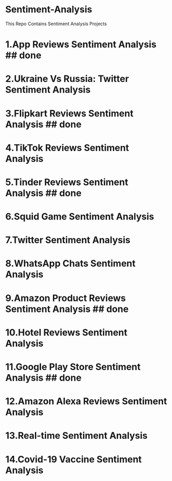 # Sentiment-Analysis
This Repo Contains Sentiment Analysis Projects


# 1.App Reviews Sentiment Analysis ## done
# 2.Ukraine Vs Russia: Twitter Sentiment Analysis
# 3.Flipkart Reviews Sentiment Analysis ## done
# 4.TikTok Reviews Sentiment Analysis
# 5.Tinder Reviews Sentiment Analysis ## done
# 6.Squid Game Sentiment Analysis
# 7.Twitter Sentiment Analysis
# 8.WhatsApp Chats Sentiment Analysis
# 9.Amazon Product Reviews Sentiment Analysis ## done
# 10.Hotel Reviews Sentiment Analysis
# 11.Google Play Store Sentiment Analysis ## done
# 12.Amazon Alexa Reviews Sentiment Analysis
# 13.Real-time Sentiment Analysis
# 14.Covid-19 Vaccine Sentiment Analysis

